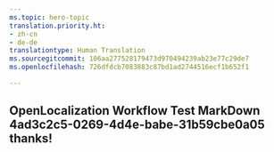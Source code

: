 ```yaml
---
ms.topic: hero-topic
translation.priority.ht:
- zh-cn
- de-de
translationtype: Human Translation
ms.sourcegitcommit: 106aa277528179473d970494239ab23e77c29de7
ms.openlocfilehash: 726dfdcb7083883c87bd1ad2744516ecf1b652f1

---
```

## OpenLocalization Workflow Test MarkDown 4ad3c2c5-0269-4d4e-babe-31b59cbe0a05 thanks!



<!--HONumber=Aug16_HO5-->


